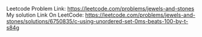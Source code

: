 Leetcode Problem Link: https://leetcode.com/problems/jewels-and-stones
My solution Link On LeetCode: https://leetcode.com/problems/jewels-and-stones/solutions/6750835/c-using-unordered-set-0ms-beats-100-by-t-s84g